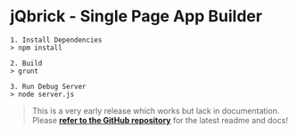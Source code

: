 jQbrick - Single Page App Builder
=================================

    1. Install Dependencies
    > npm install
    
    2. Build
    > grunt
    
    3. Run Debug Server
    > node server.js
    
> This is a very early release which works but lack in documentation.  
> Please **[refer to the GitHub repository](https://github.com/jQbrick/jqbrick)** 
> for the latest readme and docs!